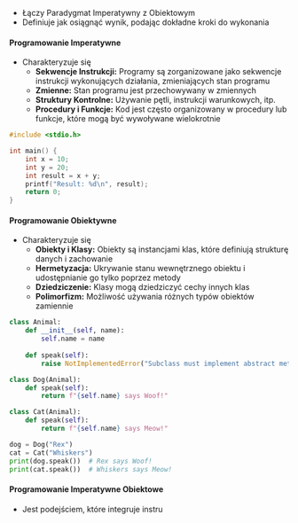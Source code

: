 - Łączy Paradygmat Imperatywny z Obiektowym
- Definiuje jak osiągnąć wynik, podając dokładne kroki do wykonania

#### Programowanie Imperatywne
- Charakteryzuje się
	- **Sekwencje Instrukcji:** Programy są zorganizowane jako sekwencje instrukcji wykonujących działania, zmieniających stan programu
	- **Zmienne:** Stan programu jest przechowywany w zmiennych
	- **Struktury Kontrolne:** Używanie pętli, instrukcji warunkowych, itp.
	- **Procedury i Funkcje:** Kod jest często organizowany w procedury lub funkcje, które mogą być wywoływane wielokrotnie
```cpp
#include <stdio.h>

int main() {
    int x = 10;
    int y = 20;
    int result = x + y;
    printf("Result: %d\n", result);
    return 0;
}
```
#### Programowanie Obiektywne
- Charakteryzuje się
	- **Obiekty i Klasy:** Obiekty są instancjami klas, które definiują strukturę danych i zachowanie
	- **Hermetyzacja:** Ukrywanie stanu wewnętrznego obiektu i udostępnianie go tylko poprzez metody
	- **Dziedziczenie:** Klasy mogą dziedziczyć cechy innych klas
	- **Polimorfizm:** Możliwość używania różnych typów obiektów zamiennie
```python
class Animal:
    def __init__(self, name):
        self.name = name
    
    def speak(self):
        raise NotImplementedError("Subclass must implement abstract method")

class Dog(Animal):
    def speak(self):
        return f"{self.name} says Woof!"

class Cat(Animal):
    def speak(self):
        return f"{self.name} says Meow!"

dog = Dog("Rex")
cat = Cat("Whiskers")
print(dog.speak())  # Rex says Woof!
print(cat.speak())  # Whiskers says Meow!
```

#### Programowanie Imperatywne Obiektowe
- Jest podejściem, które integruje instru